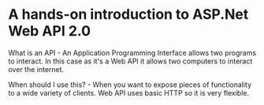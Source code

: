 # A hands-on introduction to ASP.Net Web API 2.0

What is an API - An Application Programming Interface allows two programs to interact. In this case as it's a Web API it allows two
computers to interact over the internet.

When should I use this? - When you want to expose pieces of functionality to a wide variety of clients. Web API uses basic HTTP so
it is very flexible.